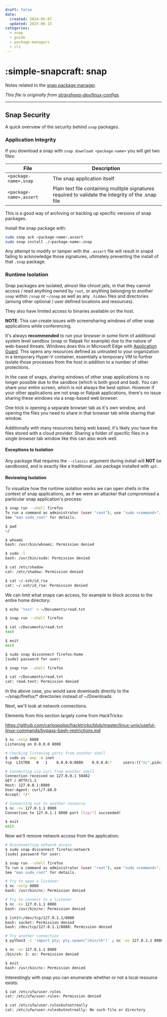 ```yaml
---
draft: false
date:
  created: 2024-05-07
  updated: 2025-06-15
categories:
  - snap
  - guide
  - package-managers
  - cli
---
```


# :simple-snapcraft: snap

Notes related to the [snap package manager](https://snapcraft.io/about).

<!-- more -->

*This file is originally from [straysheep-dev/linux-configs](https://github.com/straysheep-dev/linux-configs/tree/main/snap).*

---

## Snap Security

A quick overview of the security behind `snap` packages.

### Application Integrity

If you download a snap with `snap download <package-name>` you will get two files:

| File                    | Description                                                                                         |
| ----------------------- | --------------------------------------------------------------------------------------------------- |
| `<package-name>.snap`   | The snap application itself                                                                         |
| `<package-name>.assert` | Plain text file containing mulitple signatures required to validate the integrity of the .snap file |

This is a good way of archiving or backing up specific versions of snap packages.

Install the snap package with:

```bash
sudo snap ack <package-name>.assert
sudo snap install ./<package-name>.snap
```

Any attempt to modify or tamper with the `.assert` file will result in snapd failing to acknowledge those signatures, ultimately preventing the install of that `.snap` package.

### Runtime Isolation

Snap packages are isolated, almost like chroot jails, in that they cannot access / read anything owned by `root`, or anything belonging to another `snap` within `/snap` or `~/snap` as well as any `.hidden` files and directories (among other optional / user defined locations and resources).

They also have limited access to binaries available on the host.

**NOTE**: This can create issues with screensharing windows of other snap applications while conferencing.

It's always **recommended** to run your browser in some form of additional system level sandbox (snap or flatpak for example) due to the nature of web-based threats. Windows does this in Microsoft Edge with [Application Guard](https://docs.microsoft.com/en-us/windows/security/threat-protection/microsoft-defender-application-guard/md-app-guard-overview). This opens any resources defined as untrusted to your organization in a temporary Hyper-V container, essentially a temporary VM to further isolate those processes from the host in addition to a number of other protections.

In the case of snaps, sharing windows of other snap applications is no longer possible due to the sandbox (which is both good and bad). You can share your entire screen, which is not always the best option. However if your other applications are not snap or flatpak applications, there's no issue sharing these windows via a snap-based web browser.

One trick is opening a separate browser tab as it's own window, and opening the files you need to share in that browser tab while sharing that window.

Additionally with many resources being web based, it's likely you have the files stored with a cloud provider. Sharing a folder of specific files in a single browser tab window like this can also work well.

#### Exceptions to Isolation

Any package that requires the `--classic` argument during install will **NOT** be sandboxed, and is exactly like a traditional `.deb` package installed with `apt`.

#### Reviewing Isolation

To visualize how the runtime isolation works we can open shells in the context of snap applications, as if we were an attacker that compromised a particular snap application's process:

```bash
$ snap run --shell firefox
To run a command as administrator (user "root"), use "sudo <command>".
See "man sudo_root" for details.

$ pwd
~/

$ whoami
bash: /usr/bin/whoami: Permission denied

$ sudo -l
bash: /usr/bin/sudo: Permission denied

$ cat /etc/shadow
cat: /etc/shadow: Permission denied

$ cat ~/.ssh/id_rsa
cat: ~/.ssh/id_rsa: Permission denied
```

We can limit what snaps can access, for example to block access to the entire home directory:

```bash
$ echo 'test' > ~/Documents/read.txt

$ snap run --shell firefox

$ cat ~/Documents/read.txt
test

$ exit
exit

$ sudo snap disconnect firefox:home
[sudo] password for user:

$ snap run --shell firefox

$ cat ~/Documents/read.txt
cat: read.text: Permission denied
```

In the above case, you would save downloads directly to the ~/snap/firefox/* directories instead of ~/Downloads.

Next, we'll look at network connections.

Elements from this section largely come from HackTricks:

<https://github.com/carlospolop/hacktricks/blob/master/linux-unix/useful-linux-commands/bypass-bash-restrictions.md>

```bash
$ nc -nvlp 8080
Listening on 0.0.0.0 8080

# Checking listening ports from another shell
$ sudo ss -anp -A inet
tcp  LISTEN   0   1    0.0.0.0:8080    0.0.0.0:*     users:(("nc",pid=1234,fd=3))

# Connecting via curl from another shell
Connection received on 127.0.0.1 50482
GET / HTTP/1.1
Host: 127.0.0.1:8080
User-Agent: curl/7.68.0
Accept: */*

# Connecting out to another resource
$ nc -nv 127.0.1.1 8080
Connection to 127.0.1.1 8080 port [tcp/*] succeeded!

$ exit
exit
```

Now we'll remove network access from the application:

```bash
# Disconnecting network access
$ sudo snap disconnect firefox:network
[sudo] password for user:

$ snap run --shell firefox
To run a command as administrator (user "root"), use "sudo <command>".
See "man sudo_root" for details.

# Try to open a listener
$ nc -nvlp 8080
bash: /usr/bin/nc: Permission denied

# Try to connect to a listener
$ nc -nv 127.0.1.1 8080
bash: /usr/bin/nc: Permission denied

$ (sh)0>/dev/tcp/127.0.1.1/8080
bash: socket: Permission denied
bash: /dev/tcp/127.0.1.1/8080: Permission denied

# Try another connection
$ python3 -c 'import pty; pty.spawn("/bin/sh")' ; nc -nv 127.0.1.1 8080

$ nc -nv 127.0.1.1 8080
/bin/sh: 3: nc: Permission denied

$ exit
bash: /usr/bin/nc: Permission denied
```

Interestingly with snap you can enumerate whether or not a local resource exists:

```bash
$ cat /etc/ufw/user.rules
cat: /etc/ufw/user.rules: Permission denied

$ cat /etc/ufw/user.rulesbutnotreally
cat: /etc/ufw/user.rulesbutnotreally: No such file or directory
```

